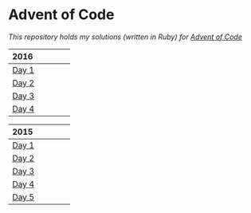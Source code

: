 # Advent of Code
_This repository holds my solutions (written in Ruby) for [Advent of Code](http://adventofcode.com)_

| 2016 | | | | |
| :--- | :--- | :--- | :--- | :--- |
| [Day 1](2016/day1) | | | | |
| [Day 2](2016/day2) | | | | |
| [Day 3](2016/day3) | | | | |
| [Day 4](2016/day4) | | | | |

| 2015 | | | | |
| :--- | :--- | :--- | :--- | :--- |
| [Day 1](2015/day1) | | | | |
| [Day 2](2015/day2) | | | | |
| [Day 3](2015/day3) | | | | |
| [Day 4](2015/day4) | | | | |
| [Day 5](2015/day5) | | | | |